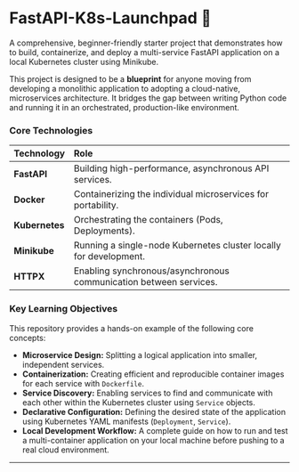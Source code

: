 # FastAPI-K8s-Launchpad 🚀

A comprehensive, beginner-friendly starter project that demonstrates how to build, containerize, and deploy a multi-service FastAPI application on a local Kubernetes cluster using Minikube.

This project is designed to be a **blueprint** for anyone moving from developing a monolithic application to adopting a cloud-native, microservices architecture. It bridges the gap between writing Python code and running it in an orchestrated, production-like environment.

### Core Technologies

| Technology | Role |
| :--- | :--- |
| **FastAPI** | Building high-performance, asynchronous API services. |
| **Docker** | Containerizing the individual microservices for portability. |
| **Kubernetes** | Orchestrating the containers (Pods, Deployments). |
| **Minikube** | Running a single-node Kubernetes cluster locally for development. |
| **HTTPX** | Enabling synchronous/asynchronous communication between services. |


### Key Learning Objectives

This repository provides a hands-on example of the following core concepts:

- **Microservice Design:** Splitting a logical application into smaller, independent services.
- **Containerization:** Creating efficient and reproducible container images for each service with `Dockerfile`.
- **Service Discovery:** Enabling services to find and communicate with each other within the Kubernetes cluster using `Service` objects.
- **Declarative Configuration:** Defining the desired state of the application using Kubernetes YAML manifests (`Deployment`, `Service`).
- **Local Development Workflow:** A complete guide on how to run and test a multi-container application on your local machine before pushing to a real cloud environment.

---
